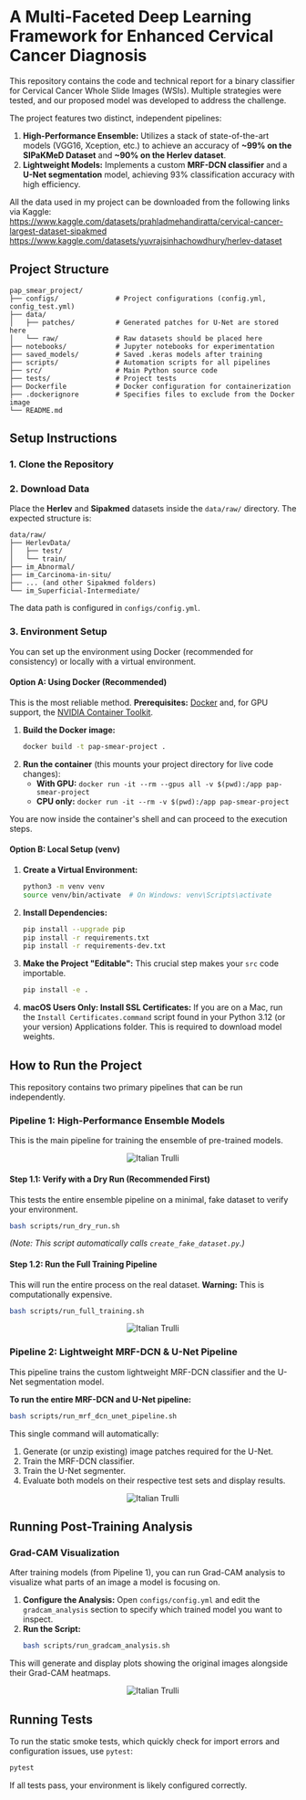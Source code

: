 # A Multi-Faceted Deep Learning Framework for Enhanced Cervical Cancer Diagnosis

This repository contains the code and technical report for a binary classifier for Cervical Cancer Whole Slide Images (WSIs). Multiple strategies were tested, and our proposed model was developed to address the challenge.

The project features two distinct, independent pipelines:
1.  **High-Performance Ensemble:** Utilizes a stack of state-of-the-art models (VGG16, Xception, etc.) to achieve an accuracy of **~99% on the SIPaKMeD Dataset** and **~90% on the Herlev dataset**.
2.  **Lightweight Models:** Implements a custom **MRF-DCN classifier** and a **U-Net segmentation** model, achieving 93% classification accuracy with high efficiency.

All the data used in my project can be downloaded from the following links via Kaggle:
https://www.kaggle.com/datasets/prahladmehandiratta/cervical-cancer-largest-dataset-sipakmed
https://www.kaggle.com/datasets/yuvrajsinhachowdhury/herlev-dataset

## Project Structure

```
pap_smear_project/
├── configs/              # Project configurations (config.yml, config_test.yml)
├── data/
│   ├── patches/          # Generated patches for U-Net are stored here
│   └── raw/              # Raw datasets should be placed here
├── notebooks/            # Jupyter notebooks for experimentation
├── saved_models/         # Saved .keras models after training
├── scripts/              # Automation scripts for all pipelines
├── src/                  # Main Python source code
├── tests/                # Project tests
├── Dockerfile            # Docker configuration for containerization
├── .dockerignore         # Specifies files to exclude from the Docker image
└── README.md
```

## Setup Instructions

### 1. Clone the Repository

### 2. Download Data
Place the **Herlev** and **Sipakmed** datasets inside the `data/raw/` directory. The expected structure is:
```
data/raw/
├── HerlevData/
│   ├── test/
│   └── train/
├── im_Abnormal/
├── im_Carcinoma-in-situ/
├── ... (and other Sipakmed folders)
└── im_Superficial-Intermediate/
```
The data path is configured in `configs/config.yml`.

### 3. Environment Setup

You can set up the environment using Docker (recommended for consistency) or locally with a virtual environment.

#### Option A: Using Docker (Recommended)
This is the most reliable method.
**Prerequisites:** [Docker](https://www.docker.com/get-started) and, for GPU support, the [NVIDIA Container Toolkit](https://docs.nvidia.com/datacenter/cloud-native/container-toolkit/latest/install-guide.html).

1.  **Build the Docker image:**
    ```bash
    docker build -t pap-smear-project .
    ```
2.  **Run the container** (this mounts your project directory for live code changes):
    *   **With GPU:** `docker run -it --rm --gpus all -v $(pwd):/app pap-smear-project`
    *   **CPU only:** `docker run -it --rm -v $(pwd):/app pap-smear-project`

You are now inside the container's shell and can proceed to the execution steps.

#### Option B: Local Setup (venv)
1.  **Create a Virtual Environment:**
    ```bash
    python3 -m venv venv
    source venv/bin/activate  # On Windows: venv\Scripts\activate
    ```
2.  **Install Dependencies:**
    ```bash
    pip install --upgrade pip
    pip install -r requirements.txt
    pip install -r requirements-dev.txt
    ```
3.  **Make the Project "Editable":** This crucial step makes your `src` code importable.
    ```bash
    pip install -e .
    ```
4.  **macOS Users Only: Install SSL Certificates:** If you are on a Mac, run the `Install Certificates.command` script found in your Python 3.12 (or your version) Applications folder. This is required to download model weights.

## How to Run the Project

This repository contains two primary pipelines that can be run independently.

### Pipeline 1: High-Performance Ensemble Models
This is the main pipeline for training the ensemble of pre-trained models.

<p align="center">
    <img src="images/1.jpg" alt="Italian Trulli">
</p>

#### **Step 1.1: Verify with a Dry Run (Recommended First)**
This tests the entire ensemble pipeline on a minimal, fake dataset to verify your environment.
```bash
bash scripts/run_dry_run.sh
```
*(Note: This script automatically calls `create_fake_dataset.py`.)*

#### **Step 1.2: Run the Full Training Pipeline**
This will run the entire process on the real dataset. **Warning:** This is computationally expensive.
```bash
bash scripts/run_full_training.sh
```
<p align="center">
    <img src="images/3.jpg" alt="Italian Trulli">
</p>

### Pipeline 2: Lightweight MRF-DCN & U-Net Pipeline
This pipeline trains the custom lightweight MRF-DCN classifier and the U-Net segmentation model.

**To run the entire MRF-DCN and U-Net pipeline:**
```bash
bash scripts/run_mrf_dcn_unet_pipeline.sh
```
This single command will automatically:
1.  Generate (or unzip existing) image patches required for the U-Net.
2.  Train the MRF-DCN classifier.
3.  Train the U-Net segmenter.
4.  Evaluate both models on their respective test sets and display results.

<p align="center">
    <img src="images/4.jpg" alt="Italian Trulli">
</p>


## Running Post-Training Analysis

### Grad-CAM Visualization
After training models (from Pipeline 1), you can run Grad-CAM analysis to visualize what parts of an image a model is focusing on.

1.  **Configure the Analysis:** Open `configs/config.yml` and edit the `gradcam_analysis` section to specify which trained model you want to inspect.
2.  **Run the Script:**
    ```bash
    bash scripts/run_gradcam_analysis.sh
    ```
This will generate and display plots showing the original images alongside their Grad-CAM heatmaps.


<p align="center">
    <img src="images/2.jpg" alt="Italian Trulli">
</p>

## Running Tests
To run the static smoke tests, which quickly check for import errors and configuration issues, use `pytest`:
```bash
pytest
```
If all tests pass, your environment is likely configured correctly.
